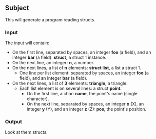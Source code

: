 ## Subject

This will generate a program reading structs.

### Input

The input will contain:

- On the first line, separated by spaces, an integer **foo** (a field), and an
  integer **bar** (a field): **struct**, a struct 1 instance.
- On the next line, an integer: **n**, a number.
- On the next lines, a list of **n** elements: **struct list**, a list a struct
  1.
    - One line per list element: separated by spaces, an integer **foo** (a
      field), and an integer **bar** (a field).
- On the next lines, a list of **3** elements: **triangle**, a triangle.
    - Each list element is on several lines: a struct **point**.
        - On the first line, a char: **name**, the point's name (single
          character).
        - On the next line, separated by spaces, an integer **x** (X), an
          integer **y** (Y), and an integer **z** (Z): **pos**, the point's
          position.

### Output

Look at them structs.
